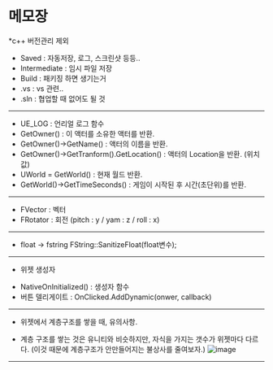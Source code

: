 # 메모장

*c++ 버전관리 제외
- Saved : 자동저장, 로그, 스크린샷 등등..
- Intermediate : 임시 파일 저장
- Build : 패키징 하면 생기는거
- .vs : vs 관련..
- .sln : 협업할 때 없어도 될 것

----

- UE_LOG : 언리얼 로그 함수
- GetOwner() : 이 액터를 소유한 액터를 반환.
- GetOwner()->GetName() : 액터의 이름을 반환.
- GetOwner()->GetTranform().GetLocation() : 액터의 Location을 반환. (위치값)
- UWorld = GetWorld() : 현재 월드 반환.
- GetWorld()->GetTimeSeconds() : 게임이 시작된 후 시간(초단위)를 반환.

----

* FVector : 벡터
* FRotator : 회전 (pitch : y / yam : z / roll : x)

----

* float -> fstring
FString::SanitizeFloat(float변수);

----

* 위젯 생성자
- NativeOnInitialized() : 생성자 함수
- 버튼 델리게이트 : OnClicked.AddDynamic(onwer, callback)

----

* 위젯에서 계층구조를 쌓을 때, 유의사항.
- 계층 구조를 쌓는 것은 유니티와 비슷하지만, 자식을 가지는 갯수가 위젯마다 다르다. (이것 때문에 계층구조가 안만들어지는 불상사를 줄여보자.)
![image](https://user-images.githubusercontent.com/25288572/128043945-e00f7702-ba00-40a7-b410-4960e2aa8d0e.png)

----
